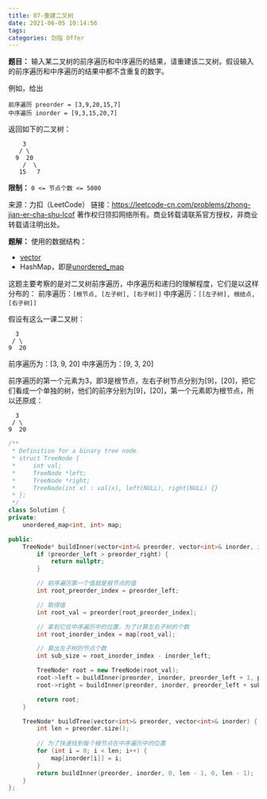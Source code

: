 ```yaml
---
title: 07-重建二叉树
date: 2021-06-05 10:14:56
tags:
categories: 剑指 Offer
---
```


**题目：**
输入某二叉树的前序遍历和中序遍历的结果，请重建该二叉树。假设输入的前序遍历和中序遍历的结果中都不含重复的数字。

<!-- more -->

例如，给出
```
前序遍历 preorder = [3,9,20,15,7]
中序遍历 inorder = [9,3,15,20,7]
```

返回如下的二叉树：
```
    3
   / \
  9  20
    /  \
   15   7
```

**限制：**
`0 <= 节点个数 <= 5000`

来源：力扣（LeetCode）
链接：https://leetcode-cn.com/problems/zhong-jian-er-cha-shu-lcof
著作权归领扣网络所有。商业转载请联系官方授权，非商业转载请注明出处。

**题解：**
使用的数据结构：

* [vector](https://zh.cppreference.com/w/cpp/container/vector)
* HashMap，即是[unordered_map](https://zh.cppreference.com/w/cpp/container/unordered_map)

这题主要考察的是对二叉树前序遍历，中序遍历和递归的理解程度，它们是以这样分布的：
前序遍历：`[根节点, [左子树], [右子树]]`
中序遍历：`[[左子树], 根结点, [右子树]]`

假设有这么一课二叉树：
```
  3
 / \
9  20
```
前序遍历为：[3, 9, 20]
中序遍历为：[9, 3, 20]

前序遍历的第一个元素为3，即3是根节点，左右子树节点分别为[9]，[20]，把它们看成一个单独的树，他们的前序分别为[9]，[20]，第一个元素即为根节点，所以还原成：
```
  3
 / \
9  20
```

```cpp
/**
 * Definition for a binary tree node.
 * struct TreeNode {
 *     int val;
 *     TreeNode *left;
 *     TreeNode *right;
 *     TreeNode(int x) : val(x), left(NULL), right(NULL) {}
 * };
 */
class Solution {
private:
    unordered_map<int, int> map;

public:
    TreeNode* buildInner(vector<int>& preorder, vector<int>& inorder, int preorder_left, int preorder_right, int inorder_left, int inorder_right) {
        if (preorder_left > preorder_right) {
            return nullptr;
        }

        // 前序遍历第一个值就是根节点的值
        int root_preorder_index = preorder_left;

        // 取得值
        int root_val = preorder[root_preorder_index];

        // 拿到它在中序遍历中的位置，为了计算左右子树的个数
        int root_inorder_index = map[root_val];

        // 算出左子树的节点个数
        int sub_size = root_inorder_index - inorder_left;

        TreeNode* root = new TreeNode(root_val);
        root->left = buildInner(preorder, inorder, preorder_left + 1, preorder_left + sub_size, inorder_left, root_inorder_index - 1);
        root->right = buildInner(preorder, inorder, preorder_left + sub_size + 1, preorder_right, root_inorder_index + 1, inorder_right);

        return root;
    }

    TreeNode* buildTree(vector<int>& preorder, vector<int>& inorder) {
        int len = preorder.size();
        
        // 为了快速找到每个根节点在中序遍历中的位置
        for (int i = 0; i < len; i++) {
            map[inorder[i]] = i;
        }
        return buildInner(preorder, inorder, 0, len - 1, 0, len - 1);
    }
};
```
